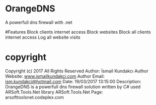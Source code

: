 # OrangeDNS
A powerfull dns firewall with .net

#Features
Block clients internet access
Block websites
Block all clients internet access
Log all website visits

# copyright
Copyright (c) 2017 All Rights Reserved
Author: İsmail Kundakcı
Author Website: www.ismailkundakci.com
Author Email: ism.kundakci@hotmail.com
Date: 19/03/2017 13:15:00
Description: OrangeDNS is a powerfull dns firewall solution written by C# used ARSoft.Tools.Net library
ARSoft.Tools.Net Page: arsofttoolsnet.codeplex.com
